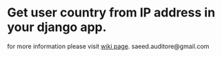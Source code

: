 <h1>Get user country from IP address in your django app.</h1>
<span>for more information please visit</span> <a href="https://github.com/sauditore/django-ip2country/wiki/">wiki page</a>.
<a>saeed.auditore@gmail.com</a>
